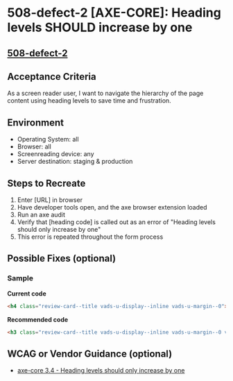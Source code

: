# 508-defect-2 [AXE-CORE]: Heading levels SHOULD increase by one

## [508-defect-2](https://github.com/department-of-veterans-affairs/va.gov-team/blob/master/platform/accessibility/guidance/defect-severity-rubric.md#508-defect-2)

## Acceptance Criteria

As a screen reader user, I want to navigate the hierarchy of the page content using heading levels to save time and frustration.

## Environment

- Operating System: all
- Browser: all
- Screenreading device: any
- Server destination: staging & production

## Steps to Recreate

1. Enter [URL] in browser
2. Have developer tools open, and the axe browser extension loaded
3. Run an axe audit
4. Verify that [heading code] is called out as an error of "Heading levels should only increase by one"
5. This error is repeated throughout the form process

## Possible Fixes (optional)

### Sample 

**Current code**
```html
<h4 class="review-card--title vads-u-display--inline vads-u-margin--0">Permanent address</h4>
```

**Recommended code**
```html
<h3 class="review-card--title vads-u-display--inline vads-u-margin--0 vads-u-font-size--h4">Permanent address</h3>
```


## WCAG or Vendor Guidance (optional)

* [axe-core 3.4 - Heading levels should only increase by one](https://dequeuniversity.com/rules/axe/3.4/heading-order)

